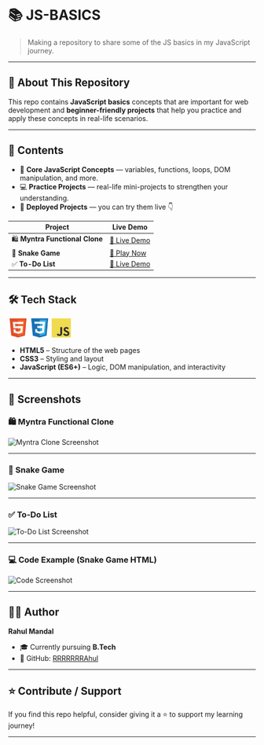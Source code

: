 # 📚 JS-BASICS  

> Making a repository to share some of the JS basics in my JavaScript journey.  

---

## 📝 About This Repository  
This repo contains **JavaScript basics** concepts that are important for web development and **beginner-friendly projects** that help you practice and apply these concepts in real-life scenarios.  

---

## 📂 Contents  
- 🧠 **Core JavaScript Concepts** — variables, functions, loops, DOM manipulation, and more.  
- 💻 **Practice Projects** — real-life mini-projects to strengthen your understanding.  
- 🚀 **Deployed Projects** — you can try them live 👇  

| Project | Live Demo |
|--------|-----------|
| 🛍 **Myntra Functional Clone** | [🔗 Live Demo](https://ralmytra.netlify.app/) |
| 🐍 **Snake Game** | [🔗 Play Now](https://snake-under-wall.netlify.app/) |
| ✅ **To-Do List** | [🔗 Live Demo](https://ra-to-do.netlify.app/) |

---

## 🛠 Tech Stack  

<p align="left">
  <img src="https://raw.githubusercontent.com/devicons/devicon/master/icons/html5/html5-original.svg" alt="html5" width="40" height="40"/> 
  <img src="https://raw.githubusercontent.com/devicons/devicon/master/icons/css3/css3-original.svg" alt="css3" width="40" height="40"/> 
  <img src="https://raw.githubusercontent.com/devicons/devicon/master/icons/javascript/javascript-original.svg" alt="javascript" width="40" height="40"/> 
</p>

- **HTML5** – Structure of the web pages  
- **CSS3** – Styling and layout  
- **JavaScript (ES6+)** – Logic, DOM manipulation, and interactivity  

---

## 📸 Screenshots  

### 🛍 Myntra Functional Clone  
![Myntra Clone Screenshot](./assets/screenshots/Screenshot-2025-09-11-190326.png)

---

### 🐍 Snake Game  
![Snake Game Screenshot](./assets/screenshots/Screenshot-2025-09-11-190612.png)

---

### ✅ To-Do List  
![To-Do List Screenshot](./assets/screenshots/Screenshot-2025-09-11-190541.png)

---

### 💻 Code Example (Snake Game HTML)  
![Code Screenshot](./assets/screenshots/Screenshot-2025-09-11-190435.png)

---

## 👨‍💻 Author  

**Rahul Mandal**  
- 🎓 Currently pursuing **B.Tech**  
- 🐙 GitHub: [RRRRRRRAhul](https://github.com/RRRRRRRAhul)  

---

## ⭐ Contribute / Support  
If you find this repo helpful, consider giving it a ⭐ to support my learning journey!  

---
